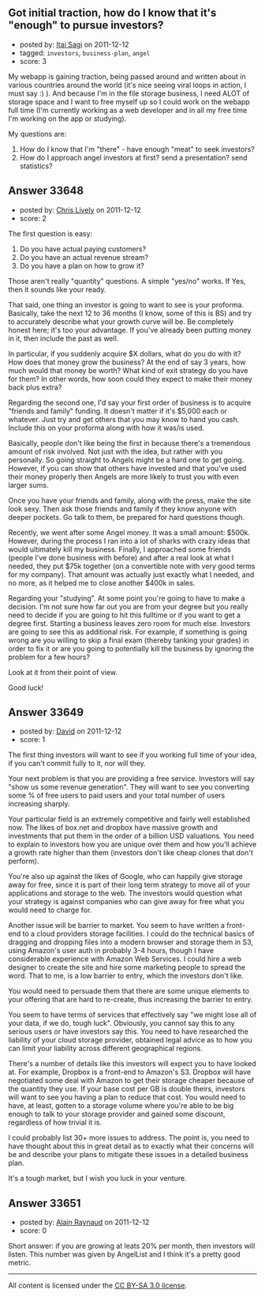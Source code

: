 ## Got initial traction, how do I know that it's "enough" to pursue investors?

- posted by: [Itai Sagi](https://stackexchange.com/users/-1/12742-itai-sagi) on 2011-12-12
- tagged: `investors`, `business-plan`, `angel`
- score: 3

My webapp is gaining traction, being passed around and written about in various countries around the world (it's nice seeing viral loops in action, I must say :) ).
And because I'm in the file storage business, I need ALOT of storage space and I want to free myself up so I could work on the webapp full time (I'm currently working as a web developer and in all my free time I'm working on the app or studying).

My questions are: 

 1. How do I know that I'm "there" - have enough "meat" to seek investors?
 2. How do I approach angel investors at first? send a presentation? send statistics?


## Answer 33648

- posted by: [Chris Lively](https://stackexchange.com/users/-1/1306-chris-lively) on 2011-12-12
- score: 2

The first question is easy: 

1. Do you have actual paying customers?
2. Do you have an actual revenue stream?
3. Do you have a plan on how to grow it?

Those aren't really "quantity" questions.  A simple "yes/no" works.  If Yes, then it sounds like your ready.  

That said, one thing an investor is going to want to see is your proforma.  Basically, take the next 12 to 36 months (I know, some of this is BS) and try to accurately describe what your growth curve will be.  Be completely honest here; it's too your advantage.  If you've already been putting money in it, then include the past as well.  

In particular, if you suddenly acquire $X dollars, what do you do with it?  How does that money grow the business?  At the end of say 3 years, how much would that money be worth?  What kind of exit strategy do you have for them?  In other words, how soon could they expect to make their money back plus extra?

Regarding the second one, I'd say your first order of business is to acquire "friends and family" funding.  It doesn't matter if it's $5,000 each or whatever.  Just try and get others that you may know to hand you cash.  Include this on your proforma along with how it was/is used.

Basically, people don't like being the first in because there's a tremendous amount of risk involved.  Not just with the idea, but rather with you personally.  So going straight to Angels might be a hard one to get going.  However, if you can show that others have invested and that you've used their money properly then Angels are more likely to trust you with even larger sums.

Once you have your friends and family, along with the press, make the site look sexy.  Then ask those friends and family if they know anyone with deeper pockets.  Go talk to them, be prepared for hard questions though.

Recently, we went after some Angel money.  It was a small amount: $500k.  However, during the process I ran into a lot of sharks with crazy ideas that would ultimately kill my business.  Finally, I approached some friends (people I've done business with before) and after a real look at what I needed, they put $75k together (on a convertible note with very good terms for my company).  That amount was actually just exactly what I needed, and no more, as it helped me to close another $400k in sales.

Regarding your "studying".  At some point you're going to have to make a decision.  I'm not sure how far out you are from your degree but you really need to decide if you are going to hit this fulltime or if you want to get a degree first.  Starting a business leaves zero room for much else.  Investors are going to see this as additional risk.  For example, if something is going wrong are you willing to skip a final exam (thereby tanking your grades) in order to fix it or are you going to potentially kill the business by ignoring the problem for a few hours?  

Look at it from their point of view.

Good luck!


## Answer 33649

- posted by: [David](https://stackexchange.com/users/-1/5460-david) on 2011-12-12
- score: 1

The first thing investors will want to see if you working full time of your idea, if you can't commit fully to it, nor will they.

Your next problem is that you are providing a free service. Investors will say "show us some revenue generation". They will want to see you converting some % of free users to paid users and your total number of users increasing sharply.

Your particular field is an extremely competitive and fairly well established now. The likes of box.net and dropbox have massive growth and investments that put them in the order of a billion USD valuations. You need to explain to investors how you are unique over them and how you'll achieve a growth rate higher than them (investors don't like cheap clones that don't perform).

You're also up against the likes of Google, who can happily give storage away for free, since it is part of their long term strategy to move all of your applications and storage to the web. The investors would question what your strategy is against companies who can give away for free what you would need to charge for.

Another issue will be barrier to market. You seem to have written a front-end to a cloud providers storage facilities. I could do the technical basics of dragging and dropping files into a modern browser and storage them in S3, using Amazon's user auth in probably 3-4 hours, though I have considerable experience with Amazon Web Services. I could hire a web designer to create the site and hire some marketing people to spread the word. That to me, is a low barrier to entry, which the investors don't like.

You would need to persuade them that there are some unique elements to your offering that are hard to re-create, thus increasing the barrier to entry.

You seem to have terms of services that effectively say "we might lose all of your data, if we do, tough luck". Obviously, you cannot say this to any serious users or have investors say this. You need to have researched the liability of your cloud storage provider, obtained legal advice as to how you can limit your liability across different geographical regions.

There's a number of details like this investors will expect you to have looked at. For example, Dropbox is a front-end to Amazon's S3. Dropbox will have negotiated some deal with Amazon to get their storage cheaper because of the quantity they use. If your base cost per GB is double theirs, investors will want to see you having a plan to reduce that cost. You would need to have, at least, gotten to a storage volume where you're able to be big enough to talk to your storage provider and gained some discount, regardless of how trivial it is.

I could probably list 30+ more issues to address. The point is, you need to have thought about this in great detail as to exactly what their concerns will be and describe your plans to mitigate these issues in a detailed business plan.

It's a tough market, but I wish you luck in your venture.


## Answer 33651

- posted by: [Alain Raynaud](https://stackexchange.com/users/-1/502-alain-raynaud) on 2011-12-12
- score: 0

Short answer: if you are growing at leats 20% per month, then investors will listen. This number was given by AngelList and I think it's a pretty good metric.



---

All content is licensed under the [CC BY-SA 3.0 license](https://creativecommons.org/licenses/by-sa/3.0/).
